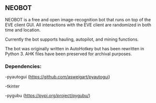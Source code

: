 ## NEOBOT

NEOBOT is a free and open image-recognition bot that runs on top of the EVE client GUI. All interactions with the EVE client are randomized in both time and location.

Currently the bot supports hauling, autopilot, and mining functions.  

The bot was originally written in AutoHotkey but has been rewritten in Python 3. AHK files have been preserved for archival purposes.


### Dependencies:
-pyautogui (https://github.com/asweigart/pyautogui)

-tkinter

-pygubu (https://pypi.org/project/pygubu/)
